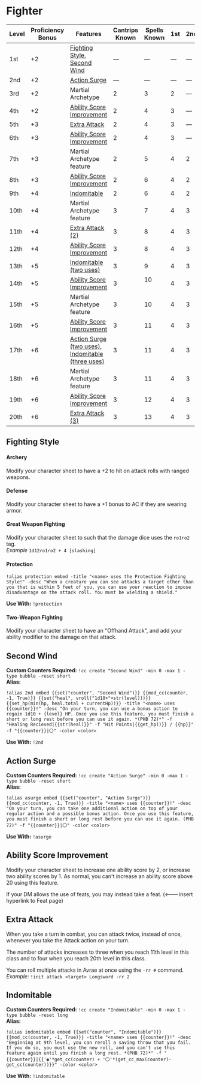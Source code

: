 # Fighter

| Level | Proficiency Bonus | Features                    | Cantrips Known | Spells Known | 1st | 2nd | 3rd | 4th |
|-------|-------------------|-----------------------------|----------------|--------------|-----|-----|-----|-----|
| 1st   | +2                | [Fighting Style](#fighting-style), [Second Wind](#second-wind) | —              | —            | —   | —   | —   | —   |
| 2nd   | +2                | [Action Surge](#action-surge) | —              | —            | —   | —   | —   | —   |
| 3rd   | +2                | Martial Archetype           | 2              | 3            | 2   | —   | —   | —   |
| 4th   | +2                | [Ability Score Improvement](#ability-score-improvement) | 2              | 4            | 3   | —   | —   | —   |
| 5th   | +3                | [Extra Attack](#extra-attack)              | 2              | 4            | 3   | —   | —   | —   |
| 6th   | +3                | [Ability Score Improvement](#ability-score-improvement) | 2              | 4            | 3   | —   | —   | —   |
| 7th   | +3                | Martial Archetype feature   | 2              | 5            | 4   | 2   | —   | —   |
| 8th   | +3                | [Ability Score Improvement](#ability-score-improvement) | 2              | 6            | 4   | 2   | —   | —   |
| 9th   | +4                | [Indomitable](#indomitable)                 | 2              | 6            | 4   | 2   | —   | —   |
| 10th  | +4                | Martial Archetype feature   | 3              | 7            | 4   | 3   | —   | —   |
| 11th  | +4                | [Extra Attack (2)](#extra-attack)            | 3              | 8            | 4   | 3   | —   | —   |
| 12th  | +4                | [Ability Score Improvement](#ability-score-improvement) | 3              | 8            | 4   | 3   | —   | —   |
| 13th  | +5                | [Indomitable (two uses)](#indomitable)      | 3              | 9            | 4   | 3   | 2   | —   |
| 14th  | +5                | [Ability Score Improvement](#ability-score-improvement) | 3              | 10           | 4   | 3   | 2   | —   |
| 15th  | +5                | Martial Archetype feature   | 3              | 10           | 4   | 3   | 2   | —   |
| 16th  | +5                | [Ability Score Improvement](#ability-score-improvement) | 3              | 11           | 4   | 3   | 3   | —   |
| 17th  | +6                | [Action Surge (two uses)](#action-surge), [Indomitable (three uses)](#indomitable)   | 3              | 11           | 4   | 3   | 3   | —   |
| 18th  | +6                | Martial Archetype feature   | 3              | 11           | 4   | 3   | 3   | —   |
| 19th  | +6                | [Ability Score Improvement](#ability-score-improvement) | 3              | 12           | 4   | 3   | 3   | 1   |
| 20th  | +6                | [Extra Attack (3)](#extra-attack)             | 3              | 13           | 4   | 3   | 3   | 1   |

## Fighting Style
#### Archery
Modify your character sheet to have a +2 to hit on attack rolls with ranged weapons.

#### Defense
Modify your character sheet to have a +1 bonus to AC if they are wearing armor.

#### Great Weapon Fighting
Modify your character sheet to such that the damage dice uses the ``ro1ro2`` tag.  
*Example* ``1d12ro1ro2 + 4 [slashing]``

#### Protection
```
!alias protection embed -title "<name> uses the Protection Fighting Style!" -desc "When a creature you can see attacks a target other than you that is within 5 feet of you, you can use your reaction to impose disadvantage on the attack roll. You must be wielding a shield."
```
**Use With:** ``!protection``

#### Two-Weapon Fighting
Modify your character sheet to have an "Offhand Attack", and add your ability modifier to the damage on that attack.

## Second Wind

**Custom Counters Required:** ``!cc create "Second Wind" -min 0 -max 1 -type bubble -reset short``  
**Alias:**
```
!alias 2nd embed {{set("counter", "Second Wind")}} {{mod_cc(counter, -1, True)}} {{set("heal", vroll("1d10+"+str(level)))}} {{set_hp(min(hp, heal.total + currentHp))}} -title "<name> uses {{counter}}!" -desc "On your turn, you can use a bonus action to regain 1d10 + {level} HP. Once you use this feature, you must finish a short or long rest before you can use it again. *(PHB 72)*" -f "Healing Recieved|{{str(heal)}}" -f "Hit Points|{{get_hp()}} / {{hp}}" -f "{{counter}}|〇" -color <color>
```
**Use With:** ``!2nd``

## Action Surge

**Custom Counters Required:** ``!cc create "Action Surge" -min 0 -max 1 -type bubble -reset short``  
**Alias:**
```
!alias asurge embed {{set("counter", "Action Surge")}} {{mod_cc(counter, -1, True)}} -title "<name> uses {{counter}}!" -desc "On your turn, you can take one additional action on top of your regular action and a possible bonus action. Once you use this feature, you must finish a short or long rest before you can use it again. (PHB 72)" -f "{{counter}}|〇" -color <color>
```
**Use With:** ``!asurge``


## Ability Score Improvement
Modify your character sheet to increase one ability score by 2, or increase two ability scores by 1. As normal, you can't increase an ability score above 20 using this feature.

If your DM allows the use of feats, you may instead take a feat. (<---insert hyperlink to Feat page)  

## Extra Attack
When you take a turn in combat, you can attack twice, instead of once, whenever you take the Attack action on your turn.

The number of attacks increases to three when you reach 11th level in this class and to four when you reach 20th level in this class.

You can roll multiple attacks in Avrae at once using the ``-rr #`` command.  
*Example:* ``!init attack <target> Longsword -rr 2``

## Indomitable
**Custom Counters Required:** ``!cc create "Indomitable" -min 0 -max 1 -type bubble -reset long``  
**Alias:**
```
!alias indomitable embed {{set("counter", "Indomitable")}} {{mod_cc(counter, -1, True)}} -title "<name> uses {{counter}}!" -desc "Beginning at 9th level, you can reroll a saving throw that you fail. If you do so, you must use the new roll, and you can’t use this feature again until you finish a long rest. *(PHB 72)*" -f "{{counter}}|{{'◉'*get_cc(counter) + '〇'*(get_cc_max(counter)-get_cc(counter))}}" -color <color>
```
**Use With:** ``!indomitable``

